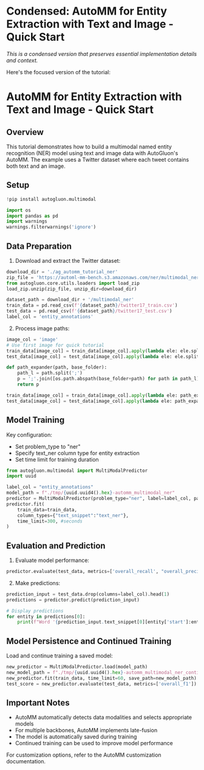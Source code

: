 # Condensed: AutoMM for Entity Extraction with Text and Image - Quick Start

*This is a condensed version that preserves essential implementation details and context.*

Here's the focused version of the tutorial:

# AutoMM for Entity Extraction with Text and Image - Quick Start

## Overview
This tutorial demonstrates how to build a multimodal named entity recognition (NER) model using text and image data with AutoGluon's AutoMM. The example uses a Twitter dataset where each tweet contains both text and an image.

## Setup

```python
!pip install autogluon.multimodal

import os
import pandas as pd
import warnings
warnings.filterwarnings('ignore')
```

## Data Preparation

1. Download and extract the Twitter dataset:
```python
download_dir = './ag_automm_tutorial_ner'
zip_file = 'https://automl-mm-bench.s3.amazonaws.com/ner/multimodal_ner.zip'
from autogluon.core.utils.loaders import load_zip
load_zip.unzip(zip_file, unzip_dir=download_dir)

dataset_path = download_dir + '/multimodal_ner'
train_data = pd.read_csv(f'{dataset_path}/twitter17_train.csv')
test_data = pd.read_csv(f'{dataset_path}/twitter17_test.csv')
label_col = 'entity_annotations'
```

2. Process image paths:
```python
image_col = 'image'
# Use first image for quick tutorial
train_data[image_col] = train_data[image_col].apply(lambda ele: ele.split(';')[0])
test_data[image_col] = test_data[image_col].apply(lambda ele: ele.split(';')[0])

def path_expander(path, base_folder):
    path_l = path.split(';')
    p = ';'.join([os.path.abspath(base_folder+path) for path in path_l])
    return p

train_data[image_col] = train_data[image_col].apply(lambda ele: path_expander(ele, base_folder=dataset_path))
test_data[image_col] = test_data[image_col].apply(lambda ele: path_expander(ele, base_folder=dataset_path))
```

## Model Training

Key configuration:
- Set problem_type to "ner"
- Specify text_ner column type for entity extraction
- Set time limit for training duration

```python
from autogluon.multimodal import MultiModalPredictor
import uuid

label_col = "entity_annotations"
model_path = f"./tmp/{uuid.uuid4().hex}-automm_multimodal_ner"
predictor = MultiModalPredictor(problem_type="ner", label=label_col, path=model_path)
predictor.fit(
    train_data=train_data,
    column_types={"text_snippet":"text_ner"},
    time_limit=300, #seconds
)
```

## Evaluation and Prediction

1. Evaluate model performance:
```python
predictor.evaluate(test_data, metrics=['overall_recall', "overall_precision", "overall_f1"])
```

2. Make predictions:
```python
prediction_input = test_data.drop(columns=label_col).head(1)
predictions = predictor.predict(prediction_input)

# Display predictions
for entity in predictions[0]:
    print(f"Word '{prediction_input.text_snippet[0][entity['start']:entity['end']]}' belongs to group: {entity['entity_group']}")
```

## Model Persistence and Continued Training

Load and continue training a saved model:
```python
new_predictor = MultiModalPredictor.load(model_path)
new_model_path = f"./tmp/{uuid.uuid4().hex}-automm_multimodal_ner_continue_train"
new_predictor.fit(train_data, time_limit=60, save_path=new_model_path)
test_score = new_predictor.evaluate(test_data, metrics=['overall_f1'])
```

## Important Notes
- AutoMM automatically detects data modalities and selects appropriate models
- For multiple backbones, AutoMM implements late-fusion
- The model is automatically saved during training
- Continued training can be used to improve model performance

For customization options, refer to the AutoMM customization documentation.